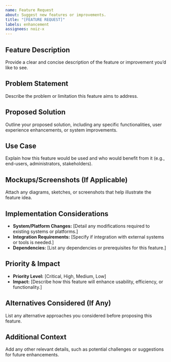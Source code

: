 ```yaml
---
name: Feature Request
about: Suggest new features or improvements.
title: "[FEATURE REQUEST]"
labels: enhancement
assignees: noiz-x
---
```


## **Feature Description**
Provide a clear and concise description of the feature or improvement you’d like to see.

## **Problem Statement**
Describe the problem or limitation this feature aims to address.

## **Proposed Solution**
Outline your proposed solution, including any specific functionalities, user experience enhancements, or system improvements.

## **Use Case**
Explain how this feature would be used and who would benefit from it (e.g., end-users, administrators, stakeholders).

## **Mockups/Screenshots (If Applicable)**
Attach any diagrams, sketches, or screenshots that help illustrate the feature idea.

## **Implementation Considerations**
- **System/Platform Changes:** [Detail any modifications required to existing systems or platforms.]
- **Integration Requirements:** [Specify if integration with external systems or tools is needed.]
- **Dependencies:** [List any dependencies or prerequisites for this feature.]

## **Priority & Impact**
- **Priority Level:** [Critical, High, Medium, Low]
- **Impact:** [Describe how this feature will enhance usability, efficiency, or functionality.]

## **Alternatives Considered (If Any)**
List any alternative approaches you considered before proposing this feature.

## **Additional Context**
Add any other relevant details, such as potential challenges or suggestions for future enhancements.
